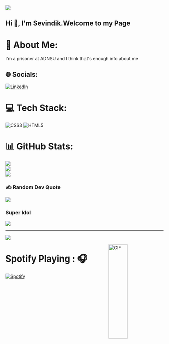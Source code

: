 ![](https://github.com/sans-wd/gif/blob/main/doc_2022-10-17_17-38-06.gif) 
## Hi 👋, I'm Sevindik.Welcome to my Page 
# 💫 About Me:
I'm a prisoner at ADNSU and I think that's enough info about me


## 🌐 Socials:
[![LinkedIn](https://img.shields.io/badge/LinkedIn-%230077B5.svg?logo=linkedin&logoColor=white)](https://linkedin.com/in/https://www.linkedin.com/in/sevikos-safarov-899b5b157/) 

# 💻 Tech Stack:
![CSS3](https://img.shields.io/badge/css3-%231572B6.svg?style=for-the-badge&logo=css3&logoColor=white) ![HTML5](https://img.shields.io/badge/html5-%23E34F26.svg?style=for-the-badge&logo=html5&logoColor=white)
# 📊 GitHub Stats:
![](https://github-readme-stats.vercel.app/api?username=sans-wd&theme=tokyonight&hide_border=false&include_all_commits=false&count_private=false)<br/>
![](https://github-readme-streak-stats.herokuapp.com/?user=sans-wd&theme=tokyonight&hide_border=false)<br/>
![](https://github-readme-stats.vercel.app/api/top-langs/?username=sans-wd&theme=tokyonight&hide_border=false&include_all_commits=false&count_private=false&layout=compact)

### ✍️ Random Dev Quote
![](https://quotes-github-readme.vercel.app/api?type=horizontal&theme=radical)

### Super Idol
![](https://github.com/sans-wd/gif/blob/main/img8.gif)


---
[![](https://visitcount.itsvg.in/api?id=sans-wd&icon=2&color=11)](https://visitcount.itsvg.in)


<img align="right" alt="GIF" height="300px" width="35%" src="https://media.giphy.com/media/J5B1Y8QZnzXXbLQIBu/giphy.gif" />
<h1> Spotify Playing : 🎧 </h1>

[![Spotify](https://novatorem-seven-alpha.vercel.app/api/spotify)](https://open.spotify.com/user/313d2lyf2cabe7htqqg4ubnsrb54)




